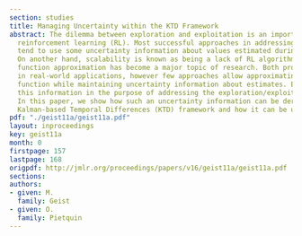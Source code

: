 ```yaml
---
section: studies
title: Managing Uncertainty within the KTD Framework
abstract: The dilemma between exploration and exploitation is an important topic in
  reinforcement learning (RL). Most successful approaches in addressing this problem
  tend to use some uncertainty information about values estimated during learning.
  On another hand, scalability is known as being a lack of RL algorithms and value
  function approximation has become a major topic of research. Both problems arise
  in real-world applications, however few approaches allow approximating the value
  function while maintaining uncertainty information about estimates. Even fewer use
  this information in the purpose of addressing the exploration/exploitation dilemma.
  In this paper, we show how such an uncertainty information can be derived from a
  Kalman-based Temporal Differences (KTD) framework and how it can be used.
pdf: "./geist11a/geist11a.pdf"
layout: inproceedings
key: geist11a
month: 0
firstpage: 157
lastpage: 168
origpdf: http://jmlr.org/proceedings/papers/v16/geist11a/geist11a.pdf
sections: 
authors:
- given: M.
  family: Geist
- given: O.
  family: Pietquin
---
```

